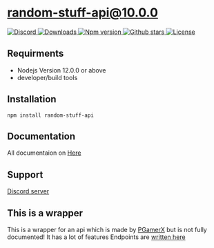 # random-stuff-api@10.0.0
<a href="https://discord.gg/y94PA8d">
<img src="https://img.shields.io/discord/690557545965813770?color=7289DA&label=Support&logo=discord&style=for-the-badge" alt="Discord">
</a>

<a href="https://www.npmjs.com/package/random-stuff-api">
<img src="https://img.shields.io/npm/dt/random-stuff-api?color=CC3534&logo=npm&style=for-the-badge" alt="Downloads">
</a>

<a href="https://www.npmjs.com/package/random-stuff-api">
<img src="https://img.shields.io/npm/v/random-stuff-api?color=red&label=Version&logo=npm&style=for-the-badge" alt="Npm version">
</a>
<a href="https://github.com/pgamerxstudio/projects">
<img src="https://img.shields.io/github/stars/pgamerxstudio/projects?color=333&logo=github&style=for-the-badge" alt="Github stars">
</a>

<a href="https://github.com/pgamerxstudio/projects/blob/master/LICENSE">
<img src="https://img.shields.io/github/license/pgamerxstudio/projects?color=6e5494&logo=github&style=for-the-badge" alt="License">
</a>

## Requirments
* Nodejs Version 12.0.0 or above
* developer/build tools

## Installation
```
npm install random-stuff-api
```
## Documentation
All documentaion on [Here](https://pgamerx.bit.ai/docs/view/Rz3rb7748yS5qA0o)

## Support 
[Discord server](https://pgamerx.com/discord)

## This is a wrapper
This is a wrapper for an api which is made by [PGamerX](https://pgamerx.com) but is not fully documented! It has a lot of features
Endpoints are [written here](https://api.pgamerx.com/endpoints)
